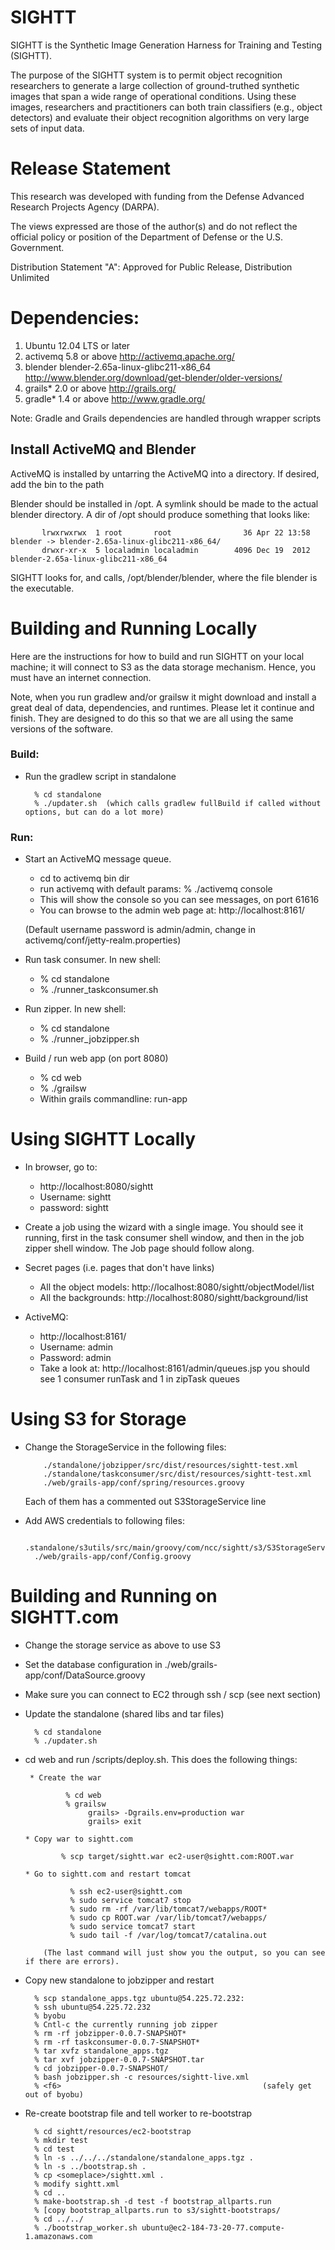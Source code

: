 # SIGHTT

SIGHTT is the Synthetic Image Generation Harness for Training and
Testing (SIGHTT).

The purpose of the SIGHTT system is to permit object recognition
researchers to generate a large collection of ground-truthed synthetic
images that span a wide range of operational conditions. Using these
images, researchers and practitioners can both train classifiers
(e.g., object detectors) and evaluate their object recognition
algorithms on very large sets of input data.

# Release Statement

This research was developed with funding from the Defense Advanced
Research Projects Agency (DARPA).

The views expressed are those of the author(s) and do not reflect the
official policy or position of the Department of Defense or the
U.S. Government.

Distribution Statement "A": Approved for Public Release, Distribution Unlimited
 

# Dependencies:

1.  Ubuntu        12.04 LTS or later
1.  activemq  	  5.8 or above  http://activemq.apache.org/
1.  blender   	  blender-2.65a-linux-glibc211-x86_64   http://www.blender.org/download/get-blender/older-versions/
1.  grails*   	  2.0 or above  http://grails.org/   
1.  gradle*   	  1.4 or above  http://www.gradle.org/

Note: Gradle and Grails dependencies are handled through wrapper scripts

## Install ActiveMQ and Blender 

ActiveMQ is installed by untarring the ActiveMQ into a directory.  If desired, add the bin to the path

Blender should be installed in /opt.  A symlink should be made to the actual blender directory.
A dir of /opt should produce something that looks like:

           lrwxrwxrwx  1 root       root                36 Apr 22 13:58 blender -> blender-2.65a-linux-glibc211-x86_64/
           drwxr-xr-x  5 localadmin localadmin        4096 Dec 19  2012 blender-2.65a-linux-glibc211-x86_64
 
SIGHTT looks for, and calls, /opt/blender/blender, where the file blender is the executable.  

# Building and Running Locally 

Here are the instructions for how to build and run SIGHTT on your
local machine; it will connect to S3 as the data storage mechanism.
Hence, you must have an internet connection.

Note, when you run gradlew and/or grailsw it might download and
install a great deal of data, dependencies, and runtimes.  Please let
it continue and finish.  They are designed to do this so that we are
all using the same versions of the software. 

### Build: 

* Run the gradlew script in standalone

        % cd standalone
        % ./updater.sh  (which calls gradlew fullBuild if called without options, but can do a lot more)

### Run:

*  Start an ActiveMQ message queue.  
    *  cd to activemq bin dir 
    *  run activemq with default params:      % ./activemq console      
    *  This will show the console so you can see messages, on port 61616
    *  You can browse to the admin web page at:  http://localhost:8161/ 

    (Default username password is admin/admin, change in activemq/conf/jetty-realm.properties)

* Run task consumer.  In new shell: 
   *  % cd standalone
   *  % ./runner_taskconsumer.sh 

* Run zipper.  In new shell:
   *  % cd standalone
   *  % ./runner_jobzipper.sh

* Build / run web app (on port 8080)
    *  % cd web
    *  % ./grailsw 
    *  Within grails commandline:   run-app


# Using SIGHTT Locally

* In browser, go to:
    * http://localhost:8080/sightt
    * Username:  sightt
    * password:  sightt

* Create a job using the wizard with a single image.  You should see
  it running, first in the task consumer shell window, and then in the
  job zipper shell window.  The Job page should follow along.

* Secret pages (i.e. pages that don't have links)
    * All the object models:   http://localhost:8080/sightt/objectModel/list
    * All the backgrounds:     http://localhost:8080/sightt/background/list

* ActiveMQ:
    * http://localhost:8161/   
    * Username:  admin
    * Password:  admin
    * Take a look at:    http://localhost:8161/admin/queues.jsp
       you should see 1 consumer runTask and 1 in zipTask queues


# Using S3 for Storage

* Change the StorageService in the following files:

          ./standalone/jobzipper/src/dist/resources/sightt-test.xml
          ./standalone/taskconsumer/src/dist/resources/sightt-test.xml
          ./web/grails-app/conf/spring/resources.groovy

  Each of them has a commented out S3StorageService line

* Add AWS credentials to following files:

        .standalone/s3utils/src/main/groovy/com/ncc/sightt/s3/S3StorageService.groovy
        ./web/grails-app/conf/Config.groovy

# Building and Running on SIGHTT.com

* Change the storage service as above to use S3

* Set the database configuration in ./web/grails-app/conf/DataSource.groovy

* Make sure you can connect to EC2 through ssh / scp (see next section)

* Update the standalone (shared libs and tar files)

        % cd standalone
        % ./updater.sh

* cd web and run /scripts/deploy.sh.  This does the following things: 

       * Create the war 

               % cd web
               % grailsw
                    grails> -Dgrails.env=production war
        	        grails> exit

      * Copy war to sightt.com
      
              % scp target/sightt.war ec2-user@sightt.com:ROOT.war

      * Go to sightt.com and restart tomcat

                % ssh ec2-user@sightt.com
                % sudo service tomcat7 stop
                % sudo rm -rf /var/lib/tomcat7/webapps/ROOT* 
                % sudo cp ROOT.war /var/lib/tomcat7/webapps/ 
                % sudo service tomcat7 start
                % sudo tail -f /var/log/tomcat7/catalina.out
    
          (The last command will just show you the output, so you can see if there are errors).

* Copy new standalone to jobzipper and restart

        % scp standalone_apps.tgz ubuntu@54.225.72.232:   
        % ssh ubuntu@54.225.72.232
        % byobu
        % Cntl-c the currently running job zipper
        % rm -rf jobzipper-0.0.7-SNAPSHOT*
        % rm -rf taskconsumer-0.0.7-SNAPSHOT*
        % tar xvfz standalone_apps.tgz
        % tar xvf jobzipper-0.0.7-SNAPSHOT.tar 
        % cd jobzipper-0.0.7-SNAPSHOT/
        % bash jobzipper.sh -c resources/sightt-live.xml 
        % <f6>                                             (safely get out of byobu)

* Re-create bootstrap file and tell worker to re-bootstrap

        % cd sightt/resources/ec2-bootstrap
        % mkdir test
        % cd test
        % ln -s ../../../standalone/standalone_apps.tgz .
        % ln -s ../bootstrap.sh .
        % cp <someplace>/sightt.xml .
        % modify sightt.xml
        % cd ..
        % make-bootstrap.sh -d test -f bootstrap_allparts.run
        % [copy bootstrap_allparts.run to s3/sightt-bootstraps/
        % cd ../../
        % ./bootstrap_worker.sh ubuntu@ec2-184-73-20-77.compute-1.amazonaws.com


